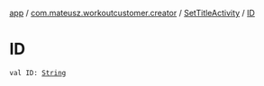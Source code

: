 [app](../../index.md) / [com.mateusz.workoutcustomer.creator](../index.md) / [SetTitleActivity](index.md) / [ID](./-i-d.md)

# ID

`val ID: `[`String`](https://kotlinlang.org/api/latest/jvm/stdlib/kotlin/-string/index.html)